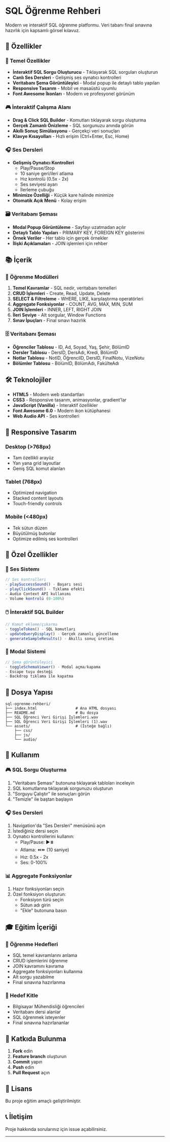 # SQL Öğrenme Rehberi

Modern ve interaktif SQL öğrenme platformu. Veri tabanı final sınavına hazırlık için kapsamlı görsel kılavuz.

## 🚀 Özellikler

### 🎯 Temel Özellikler

-   **İnteraktif SQL Sorgu Oluşturucu** - Tıklayarak SQL sorguları oluşturun
-   **Canlı Ses Dersleri** - Gelişmiş ses oynatıcı kontrolleri
-   **Veritabanı Şema Görüntüleyici** - Modal popup ile detaylı tablo yapıları
-   **Responsive Tasarım** - Mobil ve masaüstü uyumlu
-   **Font Awesome İkonları** - Modern ve profesyonel görünüm

### 🎮 İnteraktif Çalışma Alanı

-   **Drag & Click SQL Builder** - Komutları tıklayarak sorgu oluşturma
-   **Gerçek Zamanlı Önizleme** - SQL sorgunuzu anında görün
-   **Akıllı Sonuç Simülasyonu** - Gerçekçi veri sonuçları
-   **Klavye Kısayolları** - Hızlı erişim (Ctrl+Enter, Esc, Home)

### 🎧 Ses Dersleri

-   **Gelişmiş Oynatıcı Kontrolleri**
    -   Play/Pause/Stop
    -   10 saniye geri/ileri atlama
    -   Hız kontrolü (0.5x - 2x)
    -   Ses seviyesi ayarı
    -   İlerleme çubuğu
-   **Minimize Özelliği** - Küçük kare halinde minimize
-   **Otomatik Açık Menü** - Kolay erişim

### 🗃️ Veritabanı Şeması

-   **Modal Popup Görüntüleme** - Sayfayı uzatmadan açılır
-   **Detaylı Tablo Yapıları** - PRIMARY KEY, FOREIGN KEY gösterimi
-   **Örnek Veriler** - Her tablo için gerçek örnekler
-   **İlişki Açıklamaları** - JOIN işlemleri için rehber

## 📚 İçerik

### 🎯 Öğrenme Modülleri

1. **Temel Kavramlar** - SQL nedir, veritabanı temelleri
2. **CRUD İşlemleri** - Create, Read, Update, Delete
3. **SELECT & Filtreleme** - WHERE, LIKE, karşılaştırma operatörleri
4. **Aggregate Fonksiyonlar** - COUNT, AVG, MAX, MIN, SUM
5. **JOIN İşlemleri** - INNER, LEFT, RIGHT JOIN
6. **İleri Seviye** - Alt sorgular, Window Functions
7. **Sınav İpuçları** - Final sınavı hazırlık

### 🗄️ Veritabanı Şeması

-   **Öğrenciler Tablosu** - ID, Ad, Soyad, Yaş, Şehir, BölümID
-   **Dersler Tablosu** - DersID, DersAdı, Kredi, BölümID
-   **Notlar Tablosu** - NotID, ÖğrenciID, DersID, FinalNotu, VizeNotu
-   **Bölümler Tablosu** - BölümID, BölümAdı, FakülteAdı

## 🛠️ Teknolojiler

-   **HTML5** - Modern web standartları
-   **CSS3** - Responsive tasarım, animasyonlar, gradient'lar
-   **JavaScript (Vanilla)** - İnteraktif özellikler
-   **Font Awesome 6.0** - Modern ikon kütüphanesi
-   **Web Audio API** - Ses kontrolleri

## 📱 Responsive Tasarım

### Desktop (>768px)

-   Tam özellikli arayüz
-   Yan yana grid layoutlar
-   Geniş SQL komut alanları

### Tablet (768px)

-   Optimized navigation
-   Stacked content layouts
-   Touch-friendly controls

### Mobile (<480px)

-   Tek sütun düzen
-   Büyütülmüş butonlar
-   Optimize edilmiş ses kontrolleri

## 🎨 Özel Özellikler

### 🎵 Ses Sistemı

```javascript
// Ses kontrolleri
- playSuccessSound() - Başarı sesi
- playClickSound() - Tıklama efekti
- Audio Context API kullanımı
- Volume kontrolü (0-100%)
```

### 🖱️ İnteraktif SQL Builder

```javascript
// Komut ekleme/çıkarma
- toggleToken() - SQL komutları
- updateQueryDisplay() - Gerçek zamanlı güncelleme
- generateSampleResults() - Akıllı sonuç üretimi
```

### 🔄 Modal Sistemi

```javascript
// Şema görüntüleyici
- toggleSchemaViewer() - Modal açma/kapama
- Escape tuşu desteği
- Backdrop tıklama ile kapatma
```

## 📂 Dosya Yapısı

```
sql-ogrenme-rehberi/
├── index.html                 # Ana HTML dosyası
├── README.md                  # Bu dosya
├── SQL Öğrenci Veri Girişi İşlemleri.wav
├── SQL Öğrenci Veri Girişi İşlemleri (1).wav
└── assets/                    # (İsteğe bağlı)
    ├── css/
    ├── js/
    └── audio/
```

## 🎯 Kullanım

### 🎮 SQL Sorgu Oluşturma

1. "Veritabanı Şeması" butonuna tıklayarak tabloları inceleyin
2. SQL komutlarına tıklayarak sorgunuzu oluşturun
3. "Sorguyu Çalıştır" ile sonuçları görün
4. "Temizle" ile baştan başlayın

### 🎧 Ses Dersleri

1. Navigation'da "Ses Dersleri" menüsünü açın
2. İstediğiniz dersi seçin
3. Oynatıcı kontrollerini kullanın:
    - Play/Pause: ▶️⏸️
    - Atlama: ⏪⏩ (10 saniye)
    - Hız: 0.5x - 2x
    - Ses: 0-100%

### 📊 Aggregate Fonksiyonlar

1. Hazır fonksiyonları seçin
2. Özel fonksiyon oluşturun:
    - Fonksiyon türü seçin
    - Sütun adı girin
    - "Ekle" butonuna basın

## 🎓 Eğitim İçeriği

### 📖 Öğrenme Hedefleri

-   SQL temel kavramlarını anlama
-   CRUD işlemlerini öğrenme
-   JOIN kavramını kavrama
-   Aggregate fonksiyonları kullanma
-   Alt sorgu yazabilme
-   Final sınavına hazırlanma

### 🎯 Hedef Kitle

-   Bilgisayar Mühendisliği öğrencileri
-   Veritabanı dersi alanlar
-   SQL öğrenmek isteyenler
-   Final sınavına hazırlananlar

## 🤝 Katkıda Bulunma

1. **Fork** edin
2. **Feature branch** oluşturun
3. **Commit** yapın
4. **Push** edin
5. **Pull Request** açın

## 📜 Lisans

Bu proje eğitim amaçlı geliştirilmiştir.

## 📞 İletişim

Proje hakkında sorularınız için issue açabilirsiniz.

---
